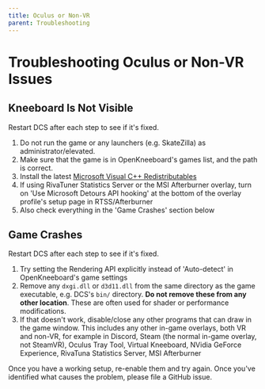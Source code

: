 ```yaml
---
title: Oculus or Non-VR
parent: Troubleshooting
---
```


# Troubleshooting Oculus or Non-VR Issues

## Kneeboard Is Not Visible

Restart DCS after each step to see if it's fixed.

1. Do not run the game or any launchers (e.g. SkateZilla) as administrator/elevated.
2. Make sure that the game is in OpenKneeboard's games list, and the path is correct.
3. Install the latest [Microsoft Visual C++ Redistributables](https://aka.ms/vs/17/release/vc_redist.x64.exe)
4. If using RivaTuner Statistics Server or the MSI Afterburner overlay, turn on 'Use Microsoft Detours API hooking' at the bottom of the overlay profile's setup page in RTSS/Afterburner
5. Also check everything in the 'Game Crashes' section below

## Game Crashes

Restart DCS after each step to see if it's fixed.

1. Try setting the Rendering API explicitly instead of 'Auto-detect' in OpenKneeboard's game settings
2. Remove any `dxgi.dll` or `d3d11.dll` from the same directory as the game executable, e.g. DCS's `bin/` directory. **Do not remove these from any other location**. These are often used for shader or performance modifications.
3. If that doesn't work, disable/close any other programs that can draw in the game window. This includes any other in-game overlays, both VR and non-VR, for example in Discord, Steam (the normal in-game overlay, not SteamVR), Oculus Tray Tool, Virtual Kneeboard, NVidia GeForce Experience, RivaTuna Statistics Server, MSI Afterburner

Once you have a working setup, re-enable them and try again. Once you've identified what causes the problem, please file a GitHub issue.
